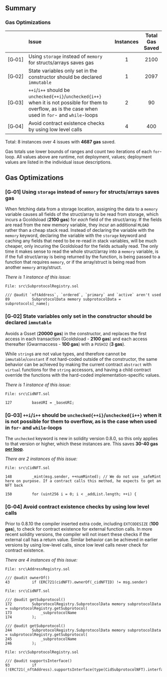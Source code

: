 
## Summary

### Gas Optimizations
| |Issue|Instances|Total Gas Saved|
|-|:-|:-:|:-:|
| [G&#x2011;01] | Using `storage` instead of `memory` for structs/arrays saves gas | 1 |  2100 |
| [G&#x2011;02] | State variables only set in the constructor should be declared `immutable` | 1 |  2097 |
| [G&#x2011;03] | `++i`/`i++` should be `unchecked{++i}`/`unchecked{i++}` when it is not possible for them to overflow, as is the case when used in `for`- and `while`-loops | 2 |  90 |
| [G&#x2011;04] | Avoid contract existence checks by using low level calls | 4 |  400 |

Total: 8 instances over 4 issues with **4687 gas** saved.

Gas totals use lower bounds of ranges and count two iterations of each `for`-loop. All values above are runtime, not deployment, values; deployment values are listed in the individual issue descriptions.

## Gas Optimizations

### [G&#x2011;01]  Using `storage` instead of `memory` for structs/arrays saves gas
When fetching data from a storage location, assigning the data to a `memory` variable causes all fields of the struct/array to be read from storage, which incurs a Gcoldsload (**2100 gas**) for *each* field of the struct/array. If the fields are read from the new memory variable, they incur an additional `MLOAD` rather than a cheap stack read. Instead of declaring the variable with the `memory` keyword, declaring the variable with the `storage` keyword and caching any fields that need to be re-read in stack variables, will be much cheaper, only incuring the Gcoldsload for the fields actually read. The only time it makes sense to read the whole struct/array into a `memory` variable, is if the full struct/array is being returned by the function, is being passed to a function that requires `memory`, or if the array/struct is being read from another `memory` array/struct.

*There is 1 instance of this issue:*

```solidity
File: src\SubprotocolRegistry.sol

/// @audit `nftAddress`, `ordered`, `primary` and `active` aren't used
89          SubprotocolData memory subprotocolData = subprotocols[_name];
```

### [G&#x2011;02]  State variables only set in the constructor should be declared `immutable`
Avoids a Gsset (**20000 gas**) in the constructor, and replaces the first access in each transaction (Gcoldsload - **2100 gas**) and each access thereafter (Gwarmaccess - **100 gas**) with a `PUSH32` (**3 gas**). 

While `string`s are not value types, and therefore cannot be `immutable`/`constant` if not hard-coded outside of the constructor, the same behavior can be achieved by making the current contract `abstract` with `virtual` functions for the `string` accessors, and having a child contract override the functions with the hard-coded implementation-specific values.

*There is 1 instance of this issue:*

```solidity
File: src\CidNFT.sol

127         baseURI = _baseURI;
```

### [G&#x2011;03]  `++i`/`i++` should be `unchecked{++i}`/`unchecked{i++}` when it is not possible for them to overflow, as is the case when used in `for`- and `while`-loops
The `unchecked` keyword is new in solidity version 0.8.0, so this only applies to that version or higher, which these instances are. This saves **30-40 gas [per loop](https://gist.github.com/hrkrshnn/ee8fabd532058307229d65dcd5836ddc#the-increment-in-for-loop-post-condition-can-be-made-unchecked)**.

*There are 2 instances of this issue:*

```solidity
File: src\CidNFT.sol

148         _mint(msg.sender, ++numMinted); // We do not use _safeMint here on purpose. If a contract calls this method, he expects to get an NFT back

150         for (uint256 i = 0; i < _addList.length; ++i) {
```

### [G&#x2011;04]  Avoid contract existence checks by using low level calls
Prior to 0.8.10 the compiler inserted extra code, including `EXTCODESIZE` (**100 gas**), to check for contract existence for external function calls. In more recent solidity versions, the compiler will not insert these checks if the external call has a return value. Similar behavior can be achieved in earlier versions by using low-level calls, since low level calls never check for contract existence.

*There are 4 instances of this issue:*

```solidity
File: src\AddressRegistry.sol

/// @audit ownerOf()
43          if (ERC721(cidNFT).ownerOf(_cidNFTID) != msg.sender)
```

```solidity
File: src\CidNFT.sol

/// @audit getSubprotocol()
172         SubprotocolRegistry.SubprotocolData memory subprotocolData = subprotocolRegistry.getSubprotocol(
173             _subprotocolName
174         );

/// @audit getSubprotocol()
244         SubprotocolRegistry.SubprotocolData memory subprotocolData = subprotocolRegistry.getSubprotocol(
245             _subprotocolName
246         );
```

```solidity
File: src\SubprotocolRegistry.sol

/// @audit supportsInterface()
93          if (!ERC721(_nftAddress).supportsInterface(type(CidSubprotocolNFT).interfaceId))
```
